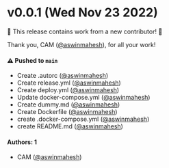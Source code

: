 # v0.0.1 (Wed Nov 23 2022)

:tada: This release contains work from a new contributor! :tada:

Thank you, CAM ([@aswinmahesh](https://github.com/aswinmahesh)), for all your work!

#### ⚠️ Pushed to `main`

- Create .autorc ([@aswinmahesh](https://github.com/aswinmahesh))
- Create release.yml ([@aswinmahesh](https://github.com/aswinmahesh))
- Create deploy.yml ([@aswinmahesh](https://github.com/aswinmahesh))
- Update docker-compose.yml ([@aswinmahesh](https://github.com/aswinmahesh))
- Create dummy.md ([@aswinmahesh](https://github.com/aswinmahesh))
- Create Dockerfile ([@aswinmahesh](https://github.com/aswinmahesh))
- create .docker-compose.yml ([@aswinmahesh](https://github.com/aswinmahesh))
- create README.md ([@aswinmahesh](https://github.com/aswinmahesh))

#### Authors: 1

- CAM ([@aswinmahesh](https://github.com/aswinmahesh))
